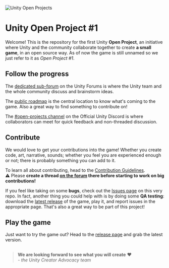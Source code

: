 ![Unity Open Projects](https://imgur.com/Y0svl0w.png)
# Unity Open Project #1

Welcome! This is the repository for the first Unity **Open Project**, an initiative where Unity and the community collaborate together to create **a small game**, in an open source way. As of now the game is still unnamed so we just refer to it as *Open Project #1*.

## Follow the progress
The [dedicated sub-forum](https://forum.unity.com/forums/open-projects.531/) on the Unity Forums is where the Unity team and the whole community discuss and brainstorm ideas.

The [public roadmap](https://open.codecks.io/unity-open-project-1) is the central location to know what's coming to the game. Also a great way to find something to contribute on!

The [#open-projects channel](https://discord.gg/EZBXA4V) on the Official Unity Discord is where collaborators can meet for quick feedback and non-threaded discussion.

## Contribute
We would love to get your contributions into the game! Whether you create code, art, narrative, sounds; whether you feel you are experienced enough or not; there is probably something you can add to it.

To learn all about contributing, head to the [Contribution Guidelines](https://docs.google.com/document/d/1PwBF4yQl69RxvVHZ2m2iiy5pYjd9QO-VcuXWDjB7QwA/edit#).  
⚠ Please **create a thread [on the forum](https://forum.unity.com/forums/open-projects.531/) there before starting to work on big contributions!** 

If you feel like taking on some **bugs**, check out the [Issues page](https://github.com/UnityTechnologies/open-project-1/issues) on this very repo. In fact, another thing you could help with is by doing some **QA testing**: download the [latest release](https://github.com/UnityTechnologies/open-project-1/releases) of the game, play it, and report issues in the appropriate page. That's also a great way to be part of this project!

## Play the game
Just want to try the game out? Head to the [release page](https://github.com/UnityTechnologies/open-project-1/releases) and grab the latest version.

##

> **We are looking forward to see what you will create** ❤  
> *- the Unity Creator Advocacy team*
